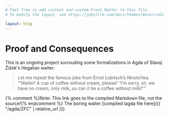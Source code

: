 ```yaml
---
# Feel free to add content and custom Front Matter to this file.
# To modify the layout, see https://jekyllrb.com/docs/themes/#overriding-theme-defaults

layout: blog
---
```


# Proof and Consequences

This is an ongoing project surrouding some formalizations in Agda of Slavoj Žižek's Hegalian waiter:

> Let me repeat the famous joke from Ernst Lubitsch’s Ninotchka: “‘Waiter! A cup of coffee without cream, please!’ ‘I’m sorry, sir, we have no cream, only milk, so can it be a coffee without milk?’”

{% comment %}Note: This link goes to the compiled Markdown file, not the source!{% endcomment %}
The boring waiter [compiled lagda file here]({{ "/agda/ZFC" | relative_url }}).

